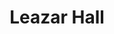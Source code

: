 ---
events:
- audio_id: sa-rwb-002
  building: Leazar Hall
  categories: leazar-hall
  description: In 1953, NC State College hosted a dairy farm conference on campus.
    Chancellor Bostian declared that African American dairy farmers attending the
    conference could only eat in the west wing of the dining hall. Bostian's announcement
    was in keeping with the College's policy, which declared African Americans attending
    on campus meetings would have meals in the dining hall but only when a separate
    room was available. Leazar Hall served as the campus-dining hall until 1971.
  event_decade: '1950'
  event_id: '88'
  excerpt: In 1953, NC State College hosted a dairy farm conference on campus. Chancellor
    Bostian declared that African American dairy farmers attending the conference
    could only eat in the west wing of the dining hall. Bostian's announcement was
    in keeping with the College's policy, which declared African Americans attending
    on campus meetings would have meals in the dining hall but only when a separate
    room was available. Leazar Hall served as the campus-dining hall until 1971.
  image id (orig): 0004088
  image_caption: Cafeteria line worker standing behind display of desserts and salads
    in Leazar Hall, North Carolina State College
  image_id: 0004088
  image_link: https://d.lib.ncsu.edu/collections/catalog/0004088
  redirect_from: /events/10/index.html
  start_date: 1/1/1953
  title: Dairy Farm Conference Segregated Dining
  year: '1953'
lat: '35.7854'
layout: post
lng: '-78.665604'
order: 27
permalink: places/leazar-hall/
place: leazar-hall
route:
  code: Ok
  routes:
  - distance: 132.096
    duration: 94.025
    geometry:
      coordinates:
      - - -78.665652
        - 35.785169
      - - -78.665608
        - 35.785163
      - - -78.665566
        - 35.78515
      - - -78.665236
        - 35.785048
      - - -78.665203
        - 35.785041
      - - -78.665205
        - 35.785079
      - - -78.665202
        - 35.785253
      - - -78.665168
        - 35.785431
      - - -78.66517
        - 35.785469
      - - -78.665122
        - 35.78547
      - - -78.665036
        - 35.785556
      - - -78.665002
        - 35.785585
      - - -78.664852
        - 35.785713
      type: LineString
    legs:
    - admins:
      - iso_3166_1: US
        iso_3166_1_alpha3: USA
      distance: 132.096
      duration: 94.025
      steps:
      - distance: 43.096
        driving_side: right
        duration: 30.349
        geometry:
          coordinates:
          - - -78.665652
            - 35.785169
          - - -78.665608
            - 35.785163
          - - -78.665566
            - 35.78515
          - - -78.665236
            - 35.785048
          - - -78.665203
            - 35.785041
          type: LineString
        intersections:
        - admin_index: 0
          bearings:
          - 105
          entry:
          - true
          geometry_index: 0
          is_urban: true
          location:
          - -78.665652
          - 35.785169
          mapbox_streets_v8:
            class: service
          out: 0
        maneuver:
          bearing_after: 105
          bearing_before: 0
          instruction: Walk east on the walkway.
          location:
          - -78.665652
          - 35.785169
          type: depart
        mode: walking
        name: ''
        weight: 30.349
      - distance: 48
        driving_side: right
        duration: 33.803
        geometry:
          coordinates:
          - - -78.665203
            - 35.785041
          - - -78.665205
            - 35.785079
          - - -78.665202
            - 35.785253
          - - -78.665168
            - 35.785431
          - - -78.66517
            - 35.785469
          type: LineString
        intersections:
        - admin_index: 0
          bearings:
          - 288
          - 359
          duration: 30.986
          entry:
          - false
          - true
          geometry_index: 4
          in: 0
          is_urban: true
          location:
          - -78.665203
          - 35.785041
          mapbox_streets_v8:
            class: service
          out: 1
          weight: 30.986
        - admin_index: 0
          bearings:
          - 189
          - 358
          entry:
          - false
          - true
          geometry_index: 7
          in: 0
          is_urban: true
          location:
          - -78.665168
          - 35.785431
          mapbox_streets_v8:
            class: service
          out: 1
        maneuver:
          bearing_after: 359
          bearing_before: 108
          instruction: Turn left onto the walkway.
          location:
          - -78.665203
          - 35.785041
          modifier: left
          type: turn
        mode: walking
        name: ''
        weight: 33.803
      - distance: 21
        driving_side: right
        duration: 15.789
        geometry:
          coordinates:
          - - -78.66517
            - 35.785469
          - - -78.665122
            - 35.78547
          - - -78.665036
            - 35.785556
          - - -78.665002
            - 35.785585
          type: LineString
        intersections:
        - admin_index: 0
          bearings:
          - 68
          - 178
          duration: 11.972
          entry:
          - true
          - false
          geometry_index: 8
          in: 1
          is_urban: true
          location:
          - -78.66517
          - 35.785469
          mapbox_streets_v8:
            class: service
          out: 0
          weight: 11.972
        - admin_index: 0
          bearings:
          - 44
          - 219
          entry:
          - true
          - false
          geometry_index: 10
          in: 1
          is_urban: true
          location:
          - -78.665036
          - 35.785556
          mapbox_streets_v8:
            class: service
          out: 0
          turn_duration: 1
          turn_weight: 1
        maneuver:
          bearing_after: 68
          bearing_before: 358
          instruction: Turn right onto the walkway.
          location:
          - -78.66517
          - 35.785469
          modifier: right
          type: turn
        mode: walking
        name: ''
        weight: 15.789
      - distance: 20
        driving_side: right
        duration: 14.085
        geometry:
          coordinates:
          - - -78.665002
            - 35.785585
          - - -78.664852
            - 35.785713
          type: LineString
        intersections:
        - admin_index: 0
          bearings:
          - 44
          - 224
          entry:
          - true
          - false
          geometry_index: 11
          in: 1
          is_urban: true
          location:
          - -78.665002
          - 35.785585
          mapbox_streets_v8:
            class: service
          out: 0
        maneuver:
          bearing_after: 44
          bearing_before: 44
          instruction: Keep right to take the walkway.
          location:
          - -78.665002
          - 35.785585
          modifier: slight right
          type: fork
        mode: walking
        name: ''
        weight: 14.085
      - distance: 0
        driving_side: right
        duration: 0
        geometry:
          coordinates:
          - - -78.664852
            - 35.785713
          - - -78.664852
            - 35.785713
          type: LineString
        intersections:
        - admin_index: 0
          bearings:
          - 224
          entry:
          - true
          geometry_index: 12
          in: 0
          location:
          - -78.664852
          - 35.785713
        maneuver:
          bearing_after: 0
          bearing_before: 44
          instruction: You have arrived at your destination.
          location:
          - -78.664852
          - 35.785713
          type: arrive
        mode: walking
        name: ''
        weight: 0
      summary: ''
      weight: 94.025
    weight: 94.025
    weight_name: pedestrian
  uuid: v6JlDQhtL2SQdg_VnxYuvOektWnIFtKn0aqBBKWaN_W82ng6e9I7DA==
  waypoints:
  - distance: 26.07
    location:
    - -78.665652
    - 35.785169
    name: ''
  - distance: 4.996
    location:
    - -78.664852
    - 35.785713
    name: ''
title: Leazar Hall

---